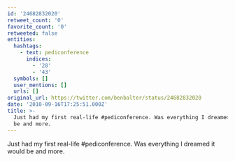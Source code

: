 ```yaml
---
id: '24682832020'
retweet_count: '0'
favorite_count: '0'
retweeted: false
entities:
  hashtags:
    - text: pediconference
      indices:
        - '28'
        - '43'
  symbols: []
  user_mentions: []
  urls: []
original_url: https://twitter.com/benbalter/status/24682832020
date: '2010-09-16T17:25:51.000Z'
title: >-
  Just had my first real-life #pediconference. Was everything I dreamed it would
  be and more.
---
```


Just had my first real-life #pediconference. Was everything I dreamed it would be and more.